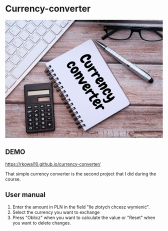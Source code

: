 # **Currency-converter**
![calculator](https://github.com/Rkowal10/currency-converter/blob/main/images/CurrencyConverter.png?raw=true)

## DEMO
https://rkowal10.github.io/currency-converter/

That simple currency converter is the second project that I did during the course.

## User manual
1. Enter the amount in PLN in the field "Ile złotych chcesz wymienić".
2. Select the currency you want to exchange
3. Press "Oblicz" when you want to calculate the value or "Reset" when you want to delete changes.
